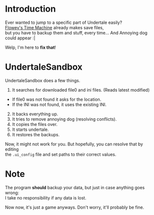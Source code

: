 # Introduction
Ever wanted to jump to a specific part of Undertale easily?  
[Flowey's Time Machine](https://crumblingstatue.github.io/FloweysTimeMachine/) already makes save files,  
but you have to backup them and stuff, every time... And Annoying dog could appear :|

Welp, I'm here to **fix that**!

# UndertaleSandbox
UndertaleSandbox does a few things.  

1. It searches for downloaded file0 and ini files. (Reads latest modified)  
 - If file0 was not found it asks for the location.  
 - If the INI was not found, it uses the existing INI.  
2. It backs everything up.  
3. It tries to remove annoying dog (resolving conflicts).  
4. It copies the files over.  
5. It starts undertale.  
6. It restores the backups.  

Now, it might not work for you. But hopefully, you can resolve that by editing  
the `.ui_config` file and set paths to their correct values.

# Note
The program **should** backup your data, but just in case anything goes wrong:  
I take no responsibility if any data is lost.

Now now, it's just a game anyways. Don't worry, it'll probably be fine.
